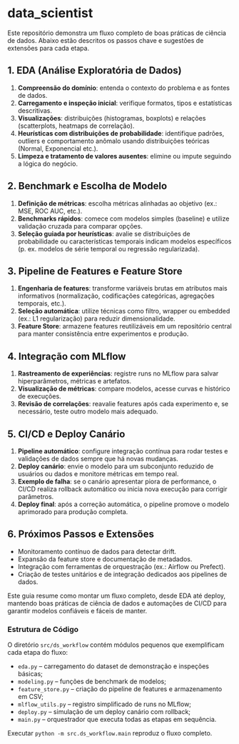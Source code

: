# data_scientist

Este repositório demonstra um fluxo completo de boas práticas de ciência de dados. Abaixo estão descritos os passos chave e sugestões de extensões para cada etapa.

## 1. EDA (Análise Exploratória de Dados)
1. **Compreensão do domínio**: entenda o contexto do problema e as fontes de dados.
2. **Carregamento e inspeção inicial**: verifique formatos, tipos e estatísticas descritivas.
3. **Visualizações**: distribuições (histogramas, boxplots) e relações (scatterplots, heatmaps de correlação).
4. **Heurísticas com distribuições de probabilidade**: identifique padrões, outliers e comportamento anômalo usando distribuições teóricas (Normal, Exponencial etc.).
5. **Limpeza e tratamento de valores ausentes**: elimine ou impute seguindo a lógica do negócio.

## 2. Benchmark e Escolha de Modelo
1. **Definição de métricas**: escolha métricas alinhadas ao objetivo (ex.: MSE, ROC AUC, etc.).
2. **Benchmarks rápidos**: comece com modelos simples (baseline) e utilize validação cruzada para comparar opções.
3. **Seleção guiada por heurísticas**: avalie se distribuições de probabilidade ou características temporais indicam modelos específicos (p. ex. modelos de série temporal ou regressão regularizada).

## 3. Pipeline de Features e Feature Store
1. **Engenharia de features**: transforme variáveis brutas em atributos mais informativos (normalização, codificações categóricas, agregações temporais, etc.).
2. **Seleção automática**: utilize técnicas como filtro, wrapper ou embedded (ex.: L1 regularização) para reduzir dimensionalidade.
3. **Feature Store**: armazene features reutilizáveis em um repositório central para manter consistência entre experimentos e produção.

## 4. Integração com MLflow
1. **Rastreamento de experiências**: registre runs no MLflow para salvar hiperparâmetros, métricas e artefatos.
2. **Visualização de métricas**: compare modelos, acesse curvas e histórico de execuções.
3. **Revisão de correlações**: reavalie features após cada experimento e, se necessário, teste outro modelo mais adequado.

## 5. CI/CD e Deploy Canário
1. **Pipeline automático**: configure integração contínua para rodar testes e validações de dados sempre que há novas mudanças.
2. **Deploy canário**: envie o modelo para um subconjunto reduzido de usuários ou dados e monitore métricas em tempo real.
3. **Exemplo de falha**: se o canário apresentar piora de performance, o CI/CD realiza rollback automático ou inicia nova execução para corrigir parâmetros.
4. **Deploy final**: após a correção automática, o pipeline promove o modelo aprimorado para produção completa.

## 6. Próximos Passos e Extensões
- Monitoramento contínuo de dados para detectar drift.
- Expansão da feature store e documentação de metadados.
- Integração com ferramentas de orquestração (ex.: Airflow ou Prefect).
- Criação de testes unitários e de integração dedicados aos pipelines de dados.

Este guia resume como montar um fluxo completo, desde EDA até deploy, mantendo boas práticas de ciência de dados e automações de CI/CD para garantir modelos confiáveis e fáceis de manter.

### Estrutura de Código

O diretório `src/ds_workflow` contém módulos pequenos que exemplificam cada etapa do fluxo:

- `eda.py` – carregamento do dataset de demonstração e inspeções básicas;
- `modeling.py` – funções de benchmark de modelos;
- `feature_store.py` – criação do pipeline de features e armazenamento em CSV;
- `mlflow_utils.py` – registro simplificado de runs no MLflow;
- `deploy.py` – simulação de um deploy canário com rollback;
- `main.py` – orquestrador que executa todas as etapas em sequência.

Executar `python -m src.ds_workflow.main` reproduz o fluxo completo.

